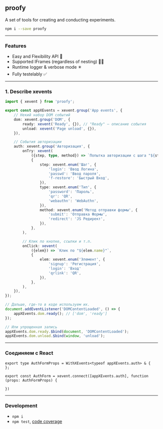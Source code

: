 proofy
------
A set of tools for creating and conducting experiments.

```sh
npm i --save proofy
```

---

### Features

- Easy and Flexibility API 🧬
- Supported IFrames (regardless of nesting) 💪🏻
- Runtime logger & verbose mode ✴️
- Fully testelably ✅

---

### 1. Describe xevents

```ts
import { xevent } from 'proofy';

export const appXEvents = xevent.group('App events', {
	// Некий набор DOM событий
	dom: xevent.group('DOM', {
		ready: xevent('Ready', {}), // "Ready" — описание события
		unload: xevent('Page unload', {}),
	}),

	// События авторизации
	auth: xevent.group('Авторизация', {
		onTry: xevent(
			({step, type, method}) => `Попытка авторизации с шага "${step.name}" по "${type.name}" через "${method.name}"`,
			{
				step: xevent.enum('Шаг', {
					'login': 'Ввод Логина',
					'passwd': 'Ввод пароля',
					'f-restore': 'Быстрый Вход',
				}),
				type: xevent.enum('Тип', {
					'password': 'Пароль',
					'qr': 'QR',
					'webauthn': 'WebAuthn',
				}),
				method: xevent.enum('Метод отправки формы', {
					'submit': 'Отправка Формы',
					'redirect': 'JS Редирект',
				}),
			},
		),

		// Клик по кнопке, ссылки и т.п.
		onClick: xevent(
			({elem}) => `Клик по "${elem.name}"`,
			{
				elem: xevent.enum('Элемент', {
					'signup': 'Регистрация',
					'login': 'Вход'
					'qrlink': 'QR',
				}),
			},
		),
	}),
});

// Дальше, где-то в коде используем их.
document.addEventListener('DOMContentLoaded', () => {
	appXEvents.dom.ready(); // ['dom', 'ready']
});

// Или упрощенная запись
appXEvents.dom.ready.$bind(document, 'DOMContentLoaded');
appXEvents.dom.unload.$bind(window, 'unload');
```

---

### Соединяем с React

```tsx
export type AuthFormProps = WithXEvents<typeof appXEvents.auth> & {
};

export const AuthForm = xevent.connect([appXEvents.auth], function (props: AuthFormProps) {

})
```

---


### Development

 - `npm i`
 - `npm test`, [code coverage](./coverage/lcov-report/index.html)
